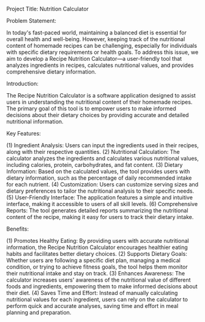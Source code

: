 Project Title: Nutrition Calculator

Problem Statement: 

In today's fast-paced world, maintaining a balanced diet is essential for overall health and well-being. However, keeping track of the nutritional content of homemade recipes can be challenging, especially for individuals with specific dietary requirements or health goals. To address this issue, we aim to develop a Recipe Nutrition Calculator—a user-friendly tool that analyzes ingredients in recipes, calculates nutritional values, and provides comprehensive dietary information.

Introduction: 

The Recipe Nutrition Calculator is a software application designed to assist users in understanding the nutritional content of their homemade recipes. The primary goal of this tool is to empower users to make informed decisions about their dietary choices by providing accurate and detailed nutritional information.

Key Features:

(1)	Ingredient Analysis: Users can input the ingredients used in their recipes, along with their respective quantities.
(2)	Nutritional Calculation: The calculator analyzes the ingredients and calculates various nutritional values, including calories, protein, carbohydrates, and fat content.
(3)	Dietary Information: Based on the calculated values, the tool provides users with dietary information, such as the percentage of daily recommended intake for each nutrient.
(4)	Customization: Users can customize serving sizes and dietary preferences to tailor the nutritional analysis to their specific needs.
(5)	User-Friendly Interface: The application features a simple and intuitive interface, making it accessible to users of all skill levels.
(6)	Comprehensive Reports: The tool generates detailed reports summarizing the nutritional content of the recipe, making it easy for users to track their dietary intake.

Benefits:

(1)	Promotes Healthy Eating: By providing users with accurate nutritional information, the Recipe Nutrition Calculator encourages healthier eating habits and facilitates better dietary choices.
(2)	Supports Dietary Goals: Whether users are following a specific diet plan, managing a medical condition, or trying to achieve fitness goals, the tool helps them monitor their nutritional intake and stay on track.
(3)	Enhances Awareness: The calculator increases users' awareness of the nutritional value of different foods and ingredients, empowering them to make informed decisions about their diet.
(4)	Saves Time and Effort: Instead of manually calculating nutritional values for each ingredient, users can rely on the calculator to perform quick and accurate analyses, saving time and effort in meal planning and preparation.
